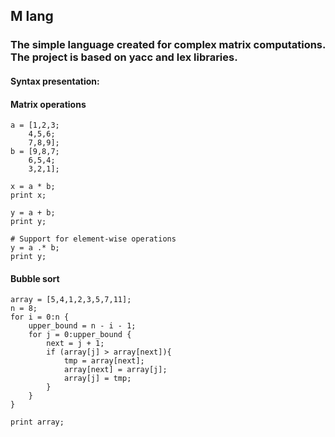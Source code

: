 ## M lang
### The simple language created for complex matrix computations. The project is based on yacc and lex libraries.

#### Syntax presentation:

#### Matrix operations

```
a = [1,2,3;
    4,5,6;
    7,8,9];
b = [9,8,7;
    6,5,4;
    3,2,1];
    
x = a * b;
print x;

y = a + b;
print y;

# Support for element-wise operations
y = a .* b;
print y;
```

#### Bubble sort

```
array = [5,4,1,2,3,5,7,11];
n = 8;
for i = 0:n {
    upper_bound = n - i - 1;
    for j = 0:upper_bound {
        next = j + 1;
        if (array[j] > array[next]){
            tmp = array[next];
            array[next] = array[j];
            array[j] = tmp;
        }
    }
}

print array;
```
